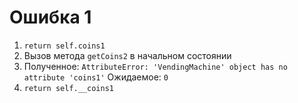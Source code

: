 # Ошибка 1
1)  `return self.coins1`
2) Вызов метода `getCoins2` в начальном состоянии
3) Полученное: `AttributeError: 'VendingMachine' object has no attribute 'coins1'` 
Ожидаемое: `0`
4)  `return self.__coins1`
